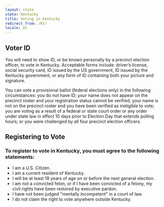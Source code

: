 ```yaml
---
layout: state
state: Kentucky
title: Voting in Kentucky
redirect_from: /KY/
locale: en
---
```


## Voter ID

You will need to show ID, or be known personally by a precinct election officer, to vote in Kentucky. Acceptable forms include: driver’s license, social security card, ID issued by the US government, ID issued by the Kentucky government, or any form of ID containing both your picture and signature.

You can vote a provisional ballot (federal elections only) in the following circumstances: you do not have ID; your name does not appear on the precinct roster and your registration status cannot be verified; your name is not on the precinct roster and you have been verified as ineligible to vote; you are voting as a result of a federal or state court order or any order under state law in effect 10 days prior to Election Day that extends polling hours; or you were challenged by all four precinct election officers.

## Registering to Vote

### To register to vote in Kentucky, you must agree to the following statements:

* I am a U.S. Citizen.
* I am a current resident of Kentucky.
* I will be at least 18 years of age on or before the next general election.
* I am not a convicted felon, or if I have been convicted of a felony, my civil rights have been restored by executive pardon.
* I have not been judged "mentally incompetent" in a court of law.
* I do not claim the right to vote anywhere outside Kentucky.
